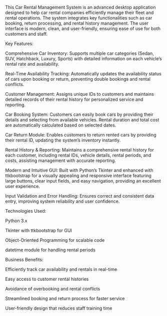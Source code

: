 This Car Rental Management System is an advanced desktop application designed to help car rental companies efficiently manage their fleet and rental operations. The system integrates key functionalities such as car booking, return processing, and rental history management. The user interface is modern, clean, and user-friendly, ensuring ease of use for both customers and staff.

Key Features:

Comprehensive Car Inventory:
Supports multiple car categories (Sedan, SUV, Hatchback, Luxury, Sports) with detailed information on each vehicle’s rental rate and availability.

Real-Time Availability Tracking:
Automatically updates the availability status of cars upon booking or return, preventing double bookings and rental conflicts.

Customer Management:
Assigns unique IDs to customers and maintains detailed records of their rental history for personalized service and reporting.

Car Booking System:
Customers can easily book cars by providing their details and selecting from available vehicles. Rental duration and total cost are automatically calculated based on selected dates.

Car Return Module:
Enables customers to return rented cars by providing their rental ID, updating the system’s inventory instantly.

Rental History & Reporting:
Maintains a comprehensive rental history for each customer, including rental IDs, vehicle details, rental periods, and costs, assisting management with accurate reporting.

Modern and Intuitive GUI:
Built with Python’s Tkinter and enhanced with ttkbootstrap for a visually appealing and responsive interface featuring large buttons, clear input fields, and easy navigation, providing an excellent user experience.

Input Validation and Error Handling:
Ensures correct and consistent data entry, improving system reliability and user confidence.

Technologies Used:

Python 3.x

Tkinter with ttkbootstrap for GUI

Object-Oriented Programming for scalable code

datetime module for handling rental periods

Business Benefits:

Efficiently track car availability and rentals in real-time

Easy access to customer rental histories

Avoidance of overbooking and rental conflicts

Streamlined booking and return process for faster service

User-friendly design that reduces staff training time
